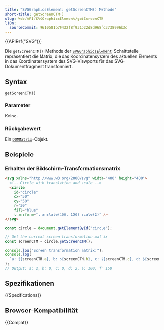 ```yaml
---
title: "SVGGraphicsElement: getScreenCTM() Methode"
short-title: getScreenCTM()
slug: Web/API/SVGGraphicsElement/getScreenCTM
l10n:
  sourceCommit: 9610581b70432f8f931b22d8d968fc3738996b3c
---
```


{{APIRef("SVG")}}

Die `getScreenCTM()`-Methode der [`SVGGraphicsElement`](/de/docs/Web/API/SVGGraphicsElement)-Schnittstelle repräsentiert die Matrix, die das Koordinatensystem des aktuellen Elements in das Koordinatensystem des SVG-Viewports für das SVG-Dokumentfragment transformiert.

## Syntax

```js-nolint
getScreenCTM()
```

### Parameter

Keine.

### Rückgabewert

Ein [`DOMMatrix`](/de/docs/Web/API/DOMMatrix)-Objekt.

## Beispiele

### Erhalten der Bildschirm-Transformationsmatrix

```html
<svg xmlns="http://www.w3.org/2000/svg" width="400" height="400">
  <!-- Circle with translation and scale -->
  <circle
    id="circle"
    cx="50"
    cy="50"
    r="30"
    fill="blue"
    transform="translate(100, 150) scale(2)" />
</svg>
```

```js
const circle = document.getElementById("circle");

// Get the current screen transformation matrix
const screenCTM = circle.getScreenCTM();

console.log("Screen transformation matrix:");
console.log(
  `a: ${screenCTM.a}, b: ${screenCTM.b}, c: ${screenCTM.c}, d: ${screenCTM.d}, e: ${screenCTM.e}, f: ${screenCTM.f}`,
);
// Output: a: 2, b: 0, c: 0, d: 2, e: 100, f: 150
```

## Spezifikationen

{{Specifications}}

## Browser-Kompatibilität

{{Compat}}
